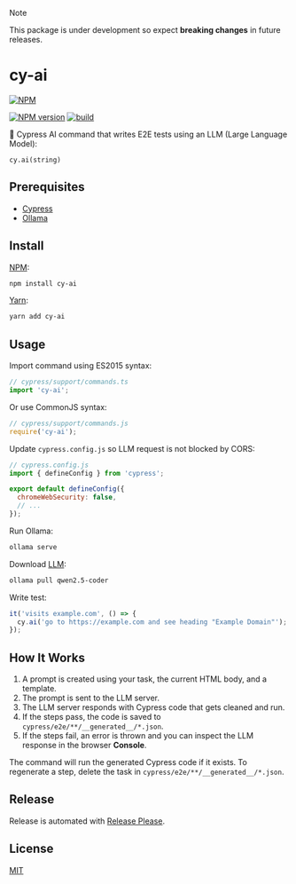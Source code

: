 > [!NOTE]
> This package is under development so expect **breaking changes** in future releases.

# cy-ai

[![NPM](https://nodei.co/npm/cy-ai.png)](https://nodei.co/npm/cy-ai/)

[![NPM version](https://img.shields.io/npm/v/cy-ai.svg)](https://www.npmjs.com/package/cy-ai)
[![build](https://github.com/ai-action/cy-ai/actions/workflows/build.yml/badge.svg)](https://github.com/ai-action/cy-ai/actions/workflows/build.yml)

🧪 Cypress AI command that writes E2E tests using an LLM (Large Language Model):

```
cy.ai(string)
```

## Prerequisites

- [Cypress](https://docs.cypress.io/app/get-started/install-cypress)
- [Ollama](https://ollama.com/download)

## Install

[NPM](https://www.npmjs.com/package/cy-ai):

```sh
npm install cy-ai
```

[Yarn](https://yarnpkg.com/package/cy-ai):

```sh
yarn add cy-ai
```

## Usage

Import command using ES2015 syntax:

```ts
// cypress/support/commands.ts
import 'cy-ai';
```

Or use CommonJS syntax:

```js
// cypress/support/commands.js
require('cy-ai');
```

Update `cypress.config.js` so LLM request is not blocked by CORS:

```js
// cypress.config.js
import { defineConfig } from 'cypress';

export default defineConfig({
  chromeWebSecurity: false,
  // ...
});
```

Run Ollama:

```sh
ollama serve
```

Download [LLM](https://ollama.com/library/qwen2.5-coder):

```sh
ollama pull qwen2.5-coder
```

Write test:

```js
it('visits example.com', () => {
  cy.ai('go to https://example.com and see heading "Example Domain"');
});
```

## How It Works

1. A prompt is created using your task, the current HTML body, and a template.
2. The prompt is sent to the LLM server.
3. The LLM server responds with Cypress code that gets cleaned and run.
4. If the steps pass, the code is saved to `cypress/e2e/**/__generated__/*.json`.
5. If the steps fail, an error is thrown and you can inspect the LLM response in the browser **Console**.

The command will run the generated Cypress code if it exists. To regenerate a step, delete the task in `cypress/e2e/**/__generated__/*.json`.

## Release

Release is automated with [Release Please](https://github.com/googleapis/release-please).

## License

[MIT](https://github.com/ai-action/cy-ai/blob/master/LICENSE)
